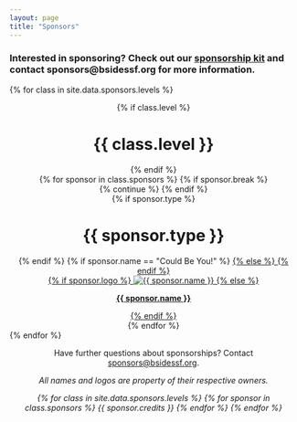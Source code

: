 ```yaml
---
layout: page
title: "Sponsors"
---
```


<h3>Interested in sponsoring? Check out our
  <a href="{{ site.data.sponsors.sponsorship_kit_url }}" target="_blank">sponsorship kit</a>
  and contact sponsors@bsidessf.org for more information.</h3>

{% for class in site.data.sponsors.levels %}

  <div style="text-align: center;" class="sponsors {{ class.class }}">
    {% if class.level %}
      <h1>{{ class.level }}</h1>
    {% endif %}
    <div class="row">
      {% for sponsor in class.sponsors %}
        {% if sponsor.break %}
          </div><div class="row">
          {% continue %}
        {% endif %}
        <div class="column">
          {% if sponsor.type %}
            <h1 class="sponsors">{{ sponsor.type }}</h1>
          {% endif %}
          {% if sponsor.name == "Could Be You!" %}
            <a href="{{ site.data.sponsors.sponsorship_kit_url }}" target="_blank">
          {% else %}
            <a href="{{ sponsor.href }}" target="_blank">
          {% endif %}
            <div class="imgdiv">
              {% if sponsor.logo %}
                <img src="{{ site.url }}{{baseurl}}{{ sponsor.logo }}" alt="{{ sponsor.name }}" title="{% if sponsor.text %}{{ sponsor.text }}{% else %}{{ sponsor.name }}{% endif %}" />
              {% else %}
                <p><strong>{{ sponsor.name }}</strong></p>
              {% endif %}
            </div>
          </a>
        </div>
      {% endfor %}
    </div>
  </div>
{% endfor %}

<center>
  <p>
    Have further questions about sponsorships? Contact <a href="mailto:sponsors@bsidessf.org">sponsors@bsidessf.org</a>.
  </p>
  <p>
    <em>All names and logos are property of their respective owners.</em>
  </p>
  <p>
    <em>
      {% for class in site.data.sponsors.levels %}
        {% for sponsor in class.sponsors %}
          {{ sponsor.credits }}
        {% endfor %}
      {% endfor %}
    </em>
  </p>
</center>
